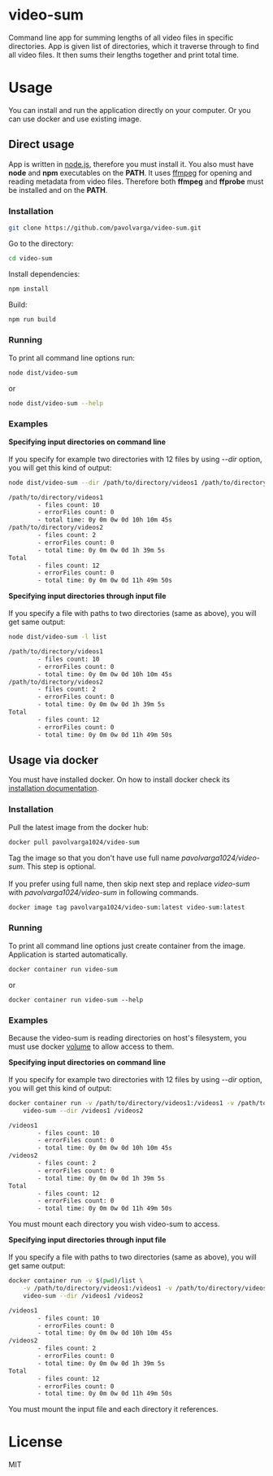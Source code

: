 # video-sum

Command line app for summing lengths of all video files in specific directories.
App is given list of directories, which it traverse through to find all video files.
It then sums their lengths together and print total time.

# Usage

You can install and run the application directly on your computer.
Or you can use docker and use existing image.

## Direct usage

App is written in [node.js](https://nodejs.org/en/), therefore you must install it.
You also must have **node** and **npm** executables on the **PATH**.
It uses [ffmpeg](http://www.ffmpeg.org/) for opening and reading metadata from video files.
Therefore both **ffmpeg** and **ffprobe** must be installed and on the **PATH**.

### Installation

```sh
git clone https://github.com/pavolvarga/video-sum.git
```

Go to the directory:

```sh
cd video-sum
```

Install dependencies:

```sh
npm install
```

Build:

```sh
npm run build
```

### Running

To print all command line options run:

```sh
node dist/video-sum
```

or

```sh
node dist/video-sum --help
```

### Examples

**Specifying input directories on command line**<br></br>
If you specify for example two directories with 12 files by using *--dir* option, you will get this kind of output:

```sh
node dist/video-sum --dir /path/to/directory/videos1 /path/to/directory/videos2

/path/to/directory/videos1
        - files count: 10
        - errorFiles count: 0
        - total time: 0y 0m 0w 0d 10h 10m 45s
/path/to/directory/videos2
        - files count: 2
        - errorFiles count: 0
        - total time: 0y 0m 0w 0d 1h 39m 5s
Total
        - files count: 12
        - errorFiles count: 0
        - total time: 0y 0m 0w 0d 11h 49m 50s
```

**Specifying input directories through input file**<br></br>
If you specify a file with paths to two directories (same as above), you will get same output:

```sh
node dist/video-sum -l list

/path/to/directory/videos1
        - files count: 10
        - errorFiles count: 0
        - total time: 0y 0m 0w 0d 10h 10m 45s
/path/to/directory/videos2
        - files count: 2
        - errorFiles count: 0
        - total time: 0y 0m 0w 0d 1h 39m 5s
Total
        - files count: 12
        - errorFiles count: 0
        - total time: 0y 0m 0w 0d 11h 49m 50s
```

## Usage via docker

You must have installed docker. On how to install docker check its [installation documentation](https://docs.docker.com/engine/installation/).

### Installation

Pull the latest image from the docker hub:

```sh
docker pull pavolvarga1024/video-sum
```

Tag the image so that you don't have use full name *pavolvarga1024/video-sum*. This step is optional.<br></br>
If you prefer using full name, then skip next step and replace *video-sum* with *pavolvarga1024/video-sum* in following commands.

```sh
docker image tag pavolvarga1024/video-sum:latest video-sum:latest
```

### Running

To print all command line options just create container from the image.
Application is started automatically.

```sh
docker container run video-sum
```

or

```
docker container run video-sum --help
```

### Examples

Because the video-sum is reading directories on host's filesystem, you must use docker [volume](https://docs.docker.com/engine/tutorials/dockervolumes/) to allow
access to them.

**Specifying input directories on command line**<br></br>
If you specify for example two directories with 12 files by using *--dir* option, you will get this kind of output:

```sh
docker container run -v /path/to/directory/videos1:/videos1 -v /path/to/directory/videos2:/videos2 \
    video-sum --dir /videos1 /videos2

/videos1
        - files count: 10
        - errorFiles count: 0
        - total time: 0y 0m 0w 0d 10h 10m 45s
/videos2
        - files count: 2
        - errorFiles count: 0
        - total time: 0y 0m 0w 0d 1h 39m 5s
Total
        - files count: 12
        - errorFiles count: 0
        - total time: 0y 0m 0w 0d 11h 49m 50s
```

You must mount each directory you wish video-sum to access.

**Specifying input directories through input file**<br></br>
If you specify a file with paths to two directories (same as above), you will get same output:

```sh
docker container run -v $(pwd)/list \
    -v /path/to/directory/videos1:/videos1 -v /path/to/directory/videos2:/videos2 \
    video-sum --dir /videos1 /videos2

/videos1
        - files count: 10
        - errorFiles count: 0
        - total time: 0y 0m 0w 0d 10h 10m 45s
/videos2
        - files count: 2
        - errorFiles count: 0
        - total time: 0y 0m 0w 0d 1h 39m 5s
Total
        - files count: 12
        - errorFiles count: 0
        - total time: 0y 0m 0w 0d 11h 49m 50s
```

You must mount the input file and each directory it references.

# License

MIT